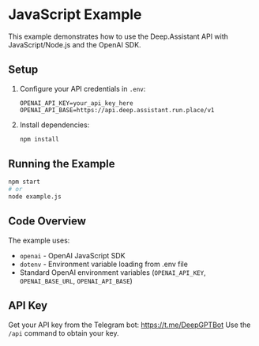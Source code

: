 # JavaScript Example

This example demonstrates how to use the Deep.Assistant API with JavaScript/Node.js and the OpenAI SDK.

## Setup

1. Configure your API credentials in `.env`:
   ```env
   OPENAI_API_KEY=your_api_key_here
   OPENAI_API_BASE=https://api.deep.assistant.run.place/v1
   ```

2. Install dependencies:
   ```bash
   npm install
   ```

## Running the Example

```bash
npm start
# or
node example.js
```

## Code Overview

The example uses:
- `openai` - OpenAI JavaScript SDK
- `dotenv` - Environment variable loading from .env file
- Standard OpenAI environment variables (`OPENAI_API_KEY`, `OPENAI_BASE_URL`, `OPENAI_API_BASE`)

## API Key

Get your API key from the Telegram bot: https://t.me/DeepGPTBot
Use the `/api` command to obtain your key.